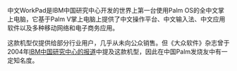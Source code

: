 中文WorkPad是IBM中国研究中心开发的世界上第一台使用Palm OS的全中文掌上电脑，它基于Palm V掌上电脑上提供了中文操作平台、中文输入法、中文应用软件以及多种移动网络和电子商务应用。

这款机型仅提供给部分行业用户，几乎从未向公众销售。但《大众软件》杂志曾于2004年[IBM中国研究中心的报道](http://games.sina.com.cn/newgames/2004/06/061024454.shtml)中提及这款机型，因此在中国Palm发烧友中有一定知名度。